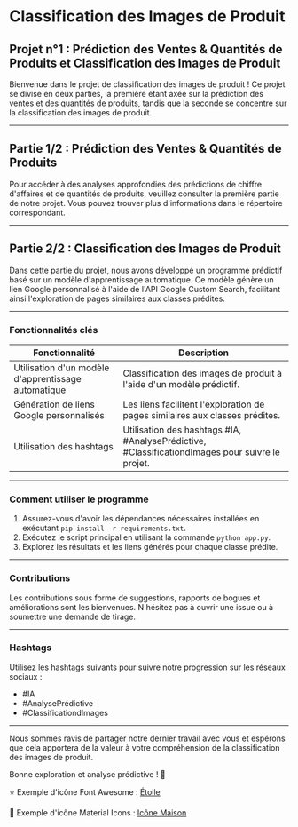 # Classification des Images de Produit

## Projet n°1 : Prédiction des Ventes & Quantités de Produits et Classification des Images de Produit

Bienvenue dans le projet de classification des images de produit ! Ce projet se divise en deux parties, la première étant axée sur la prédiction des ventes et des quantités de produits, tandis que la seconde se concentre sur la classification des images de produit.

---

## Partie 1/2 : Prédiction des Ventes & Quantités de Produits

Pour accéder à des analyses approfondies des prédictions de chiffre d'affaires et de quantités de produits, veuillez consulter la première partie de notre projet. Vous pouvez trouver plus d'informations dans le répertoire correspondant.

---

## Partie 2/2 : Classification des Images de Produit

Dans cette partie du projet, nous avons développé un programme prédictif basé sur un modèle d'apprentissage automatique. Ce modèle génère un lien Google personnalisé à l'aide de l'API Google Custom Search, facilitant ainsi l'exploration de pages similaires aux classes prédites.

---

### Fonctionnalités clés

| Fonctionnalité                                               | Description                                                                                           |
| ------------------------------------------------------------ | ----------------------------------------------------------------------------------------------------- |
| Utilisation d'un modèle d'apprentissage automatique          | Classification des images de produit à l'aide d'un modèle prédictif.                                   |
| Génération de liens Google personnalisés                     | Les liens facilitent l'exploration de pages similaires aux classes prédites.                            |
| Utilisation des hashtags                                     | Utilisation des hashtags #IA, #AnalysePrédictive, #ClassificationdImages pour suivre le projet.         |

---

### Comment utiliser le programme

1. Assurez-vous d'avoir les dépendances nécessaires installées en exécutant `pip install -r requirements.txt`.
2. Exécutez le script principal en utilisant la commande `python app.py`.
3. Explorez les résultats et les liens générés pour chaque classe prédite.

---

### Contributions

Les contributions sous forme de suggestions, rapports de bogues et améliorations sont les bienvenues. N'hésitez pas à ouvrir une issue ou à soumettre une demande de tirage.

---

### Hashtags

Utilisez les hashtags suivants pour suivre notre progression sur les réseaux sociaux :
- #IA
- #AnalysePrédictive
- #ClassificationdImages

---

Nous sommes ravis de partager notre dernier travail avec vous et espérons que cela apportera de la valeur à votre compréhension de la classification des images de produit.

Bonne exploration et analyse prédictive ! 🚀

:star: Exemple d'icône Font Awesome : [Étoile](https://fontawesome.com/icons/star?style=solid)

:rocket: Exemple d'icône Material Icons : [Icône Maison](https://material.io/resources/icons/static/ic_icons_homepage_black_24dp.png)
